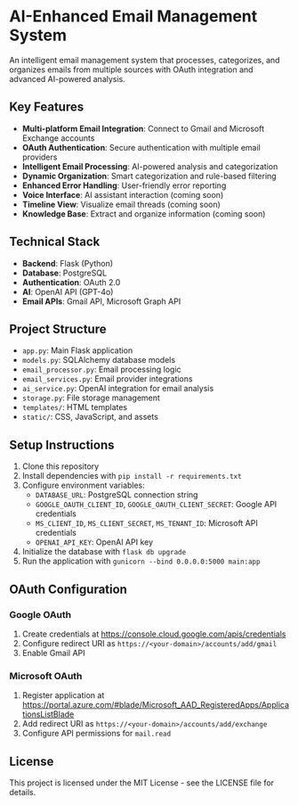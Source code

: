 # AI-Enhanced Email Management System

An intelligent email management system that processes, categorizes, and organizes emails from multiple sources with OAuth integration and advanced AI-powered analysis.

## Key Features

- **Multi-platform Email Integration**: Connect to Gmail and Microsoft Exchange accounts
- **OAuth Authentication**: Secure authentication with multiple email providers
- **Intelligent Email Processing**: AI-powered analysis and categorization
- **Dynamic Organization**: Smart categorization and rule-based filtering
- **Enhanced Error Handling**: User-friendly error reporting
- **Voice Interface**: AI assistant interaction (coming soon)
- **Timeline View**: Visualize email threads (coming soon)
- **Knowledge Base**: Extract and organize information (coming soon)

## Technical Stack

- **Backend**: Flask (Python)
- **Database**: PostgreSQL
- **Authentication**: OAuth 2.0
- **AI**: OpenAI API (GPT-4o)
- **Email APIs**: Gmail API, Microsoft Graph API

## Project Structure

- `app.py`: Main Flask application
- `models.py`: SQLAlchemy database models
- `email_processor.py`: Email processing logic
- `email_services.py`: Email provider integrations
- `ai_service.py`: OpenAI integration for email analysis
- `storage.py`: File storage management
- `templates/`: HTML templates
- `static/`: CSS, JavaScript, and assets

## Setup Instructions

1. Clone this repository
2. Install dependencies with `pip install -r requirements.txt`
3. Configure environment variables:
   - `DATABASE_URL`: PostgreSQL connection string
   - `GOOGLE_OAUTH_CLIENT_ID`, `GOOGLE_OAUTH_CLIENT_SECRET`: Google API credentials
   - `MS_CLIENT_ID`, `MS_CLIENT_SECRET`, `MS_TENANT_ID`: Microsoft API credentials
   - `OPENAI_API_KEY`: OpenAI API key
4. Initialize the database with `flask db upgrade`
5. Run the application with `gunicorn --bind 0.0.0.0:5000 main:app`

## OAuth Configuration

### Google OAuth

1. Create credentials at https://console.cloud.google.com/apis/credentials
2. Configure redirect URI as `https://<your-domain>/accounts/add/gmail`
3. Enable Gmail API

### Microsoft OAuth

1. Register application at https://portal.azure.com/#blade/Microsoft_AAD_RegisteredApps/ApplicationsListBlade
2. Add redirect URI as `https://<your-domain>/accounts/add/exchange`
3. Configure API permissions for `mail.read`

## License

This project is licensed under the MIT License - see the LICENSE file for details.